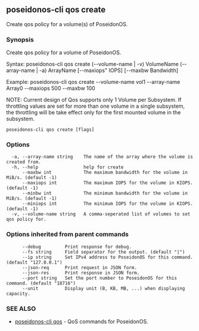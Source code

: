 ## poseidonos-cli qos create

Create qos policy for a volume(s) of PoseidonOS.

### Synopsis


Create qos policy for a volume of PoseidonOS.

Syntax: 
	poseidonos-cli qos create (--volume-name | -v) VolumeName
	(--array-name | -a) ArrayName [--maxiops" IOPS] [--maxbw Bandwidth]

Example: 
	poseidonos-cli qos create --volume-name vol1 --array-name Array0 --maxiops 500 --maxbw 100

NOTE:
    Current design of Qos supports only 1 Volume per Subsystem.
	If throttling values are set for more than one volume in a single subsystem,
	the throttling will be take effect only for the first mounted volume in the subsystem.
          

```
poseidonos-cli qos create [flags]
```

### Options

```
  -a, --array-name string    The name of the array where the volume is created from.
  -h, --help                 help for create
      --maxbw int            The maximum bandwidth for the volume in MiB/s. (default -1)
      --maxiops int          The maximum IOPS for the volume in KIOPS. (default -1)
      --minbw int            The minimum bandwidth for the volume in MiB/s. (default -1)
      --miniops int          The minimum IOPS for the volume in KIOPS. (default -1)
  -v, --volume-name string   A comma-seperated list of volumes to set qos policy for.
```

### Options inherited from parent commands

```
      --debug         Print response for debug.
      --fs string     Field separator for the output. (default "|")
      --ip string     Set IPv4 address to PoseidonOS for this command. (default "127.0.0.1")
      --json-req      Print request in JSON form.
      --json-res      Print response in JSON form.
      --port string   Set the port number to PoseidonOS for this command. (default "18716")
      --unit          Display unit (B, KB, MB, ...) when displaying capacity.
```

### SEE ALSO

* [poseidonos-cli qos](poseidonos-cli_qos.md)	 - QoS commands for PoseidonOS.

